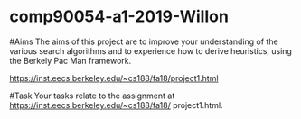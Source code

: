 # comp90054-a1-2019-Willon
#Aims
The aims of this project are to improve your understanding of the various search algorithms
and to experience how to derive heuristics, using the Berkely Pac Man framework.

https://inst.eecs.berkeley.edu/~cs188/fa18/project1.html

#Task
Your tasks relate to the assignment at https://inst.eecs.berkeley.edu/~cs188/fa18/
project1.html.

